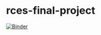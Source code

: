 # rces-final-project

[![Binder](https://mybinder.org/badge_logo.svg)](https://mybinder.org/v2/gh/tjcrone/rces-final-project/main?labpath=final-project.ipynb)
